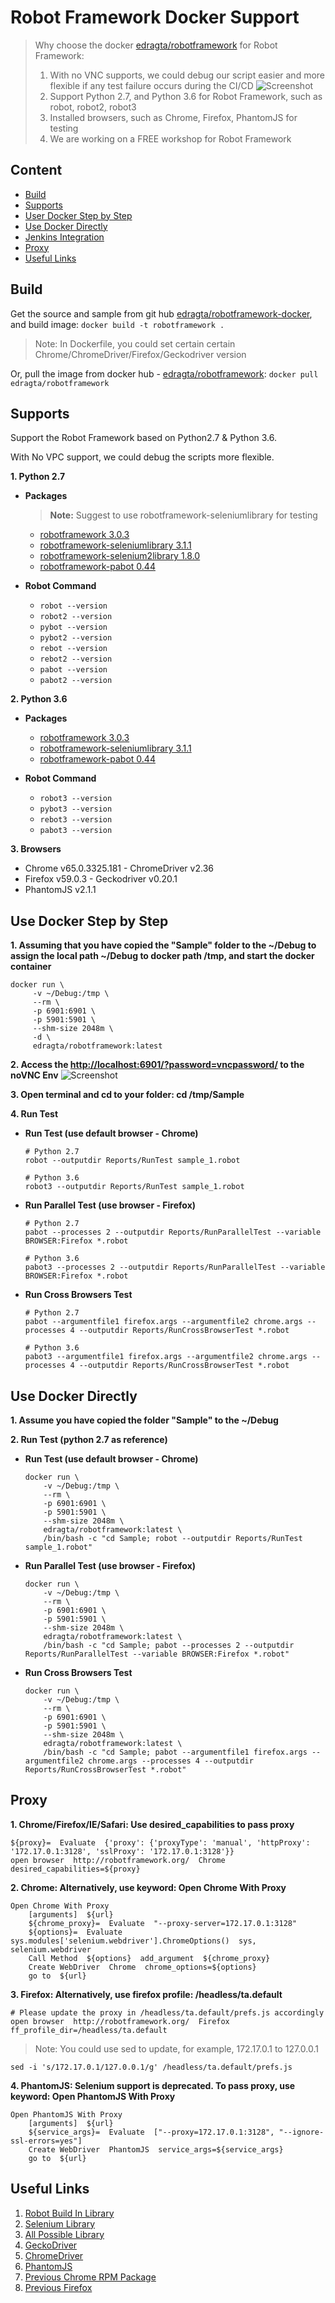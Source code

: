 # Robot Framework Docker Support

> Why choose the docker [edragta/robotframework](https://hub.docker.com/r/edragta/robotframework/) for Robot Framework: 
> 1. With no VNC supports, we could debug our script easier and more flexible if any test failure occurs during the CI/CD
![Screenshot](noVPC_Sample.png)
> 2. Support Python 2.7, and Python 3.6 for Robot Framework, such as robot, robot2, robot3
> 3. Installed browsers, such as Chrome, Firefox, PhantomJS for testing
> 4. We are working on a FREE workshop for Robot Framework

## Content
- [Build](#build)
- [Supports](#supports)
- [User Docker Step by Step](#use-docker-step-by-step)
- [Use Docker Directly](#use-docker-directly)
- [Jenkins Integration](Jenkins)
- [Proxy](#proxy)
- [Useful Links](#useful-links)

## Build
Get the source and sample from git hub [edragta/robotframework-docker](https://github.com/edragta/robotframework-docker), and build image: `docker build -t robotframework .`
> Note: In Dockerfile, you could set certain certain Chrome/ChromeDriver/Firefox/Geckodriver version

Or, pull the image from docker hub - [edragta/robotframework](https://hub.docker.com/r/edragta/robotframework/): `docker pull edragta/robotframework`

## Supports
Support the Robot Framework based on Python2.7 & Python 3.6.

With No VPC support, we could debug the scripts more flexible.

**1. Python 2.7**

- **Packages**

    > **Note:** Suggest to use robotframework-seleniumlibrary for testing
    
    - [robotframework 3.0.3](https://pypi.org/project/robotframework/)
    - [robotframework-seleniumlibrary 3.1.1](https://pypi.org/project/robotframework-seleniumlibrary/)
    - [robotframework-selenium2library 1.8.0](https://pypi.org/project/robotframework-selenium2library/1.8.0/)
    - [robotframework-pabot 0.44](https://pypi.org/project/robotframework-pabot/)

- **Robot Command**

    - `robot --version`
    - `robot2 --version`
    - `pybot --version`
    - `pybot2 --version`
    - `rebot --version`
    - `rebot2 --version`
    - `pabot --version`
    - `pabot2 --version`

**2. Python 3.6**

- **Packages**

    - [robotframework 3.0.3](https://pypi.org/project/robotframework/)
    - [robotframework-seleniumlibrary 3.1.1](https://pypi.org/project/robotframework-seleniumlibrary/)
    - [robotframework-pabot 0.44](https://pypi.org/project/robotframework-pabot/)

- **Robot Command**

    - `robot3 --version`
    - `pybot3 --version`
    - `rebot3 --version`
    - `pabot3 --version`

**3. Browsers**

- Chrome v65.0.3325.181 - ChromeDriver v2.36
- Firefox v59.0.3 - Geckodriver v0.20.1
- PhantomJS v2.1.1 

## Use Docker Step by Step
**1. Assuming that you have copied the "Sample" folder to the ~/Debug to assign the local path ~/Debug to docker path /tmp, and start the docker container**
   ```
   docker run \
        -v ~/Debug:/tmp \
        --rm \
        -p 6901:6901 \
        -p 5901:5901 \
        --shm-size 2048m \
        -d \
        edragta/robotframework:latest
   ```
   
   
**2. Access the [http://localhost:6901/?password=vncpassword/](http://localhost:6901/?password=vncpassword/) to the noVNC Env**
![Screenshot](noVPC_Sample.png)

**3. Open terminal and cd to your folder: cd /tmp/Sample**

**4. Run Test**

- **Run Test (use default browser - Chrome)**

    ```
    # Python 2.7
    robot --outputdir Reports/RunTest sample_1.robot
    
    # Python 3.6
    robot3 --outputdir Reports/RunTest sample_1.robot
    ```


- **Run Parallel Test (use browser - Firefox)**

    ```
    # Python 2.7
    pabot --processes 2 --outputdir Reports/RunParallelTest --variable BROWSER:Firefox *.robot
    
    # Python 3.6
    pabot3 --processes 2 --outputdir Reports/RunParallelTest --variable BROWSER:Firefox *.robot
    ```


- **Run Cross Browsers Test**

    ```
    # Python 2.7
    pabot --argumentfile1 firefox.args --argumentfile2 chrome.args --processes 4 --outputdir Reports/RunCrossBrowserTest *.robot
    
    # Python 3.6
    pabot3 --argumentfile1 firefox.args --argumentfile2 chrome.args --processes 4 --outputdir Reports/RunCrossBrowserTest *.robot
    ```

## Use Docker Directly
**1. Assume you have copied the folder "Sample" to the ~/Debug**

**2. Run Test (python 2.7 as reference)**

- **Run Test (use default browser - Chrome)**

    ```
    docker run \
        -v ~/Debug:/tmp \
        --rm \
        -p 6901:6901 \
        -p 5901:5901 \
        --shm-size 2048m \
        edragta/robotframework:latest \
        /bin/bash -c "cd Sample; robot --outputdir Reports/RunTest sample_1.robot"
    ```
    
    
- **Run Parallel Test (use browser - Firefox)**

    ```
    docker run \
        -v ~/Debug:/tmp \
        --rm \
        -p 6901:6901 \
        -p 5901:5901 \
        --shm-size 2048m \
        edragta/robotframework:latest \
        /bin/bash -c "cd Sample; pabot --processes 2 --outputdir Reports/RunParallelTest --variable BROWSER:Firefox *.robot"
    ```


- **Run Cross Browsers Test**

    ```
    docker run \
        -v ~/Debug:/tmp \
        --rm \
        -p 6901:6901 \
        -p 5901:5901 \
        --shm-size 2048m \
        edragta/robotframework:latest \
        /bin/bash -c "cd Sample; pabot --argumentfile1 firefox.args --argumentfile2 chrome.args --processes 4 --outputdir Reports/RunCrossBrowserTest *.robot"
    ```

## Proxy
**1. Chrome/Firefox/IE/Safari: Use desired_capabilities to pass proxy**

``` 
${proxy}=  Evaluate  {'proxy': {'proxyType': 'manual', 'httpProxy': '172.17.0.1:3128', 'sslProxy': '172.17.0.1:3128'}}
open browser  http://robotframework.org/  Chrome  desired_capabilities=${proxy}
```
  
**2. Chrome: Alternatively, use keyword: Open Chrome With Proxy**

``` 
Open Chrome With Proxy
    [arguments]  ${url}
    ${chrome_proxy}=  Evaluate  "--proxy-server=172.17.0.1:3128"
    ${options}=  Evaluate  sys.modules['selenium.webdriver'].ChromeOptions()  sys, selenium.webdriver
    Call Method  ${options}  add_argument  ${chrome_proxy}
    Create WebDriver  Chrome  chrome_options=${options}
    go to  ${url}
```
  
**3. Firefox: Alternatively, use firefox profile: /headless/ta.default**

``` 
# Please update the proxy in /headless/ta.default/prefs.js accordingly
open browser  http://robotframework.org/  Firefox  ff_profile_dir=/headless/ta.default
```
   
> Note: You could use sed to update, for example, 172.17.0.1 to 127.0.0.1

`sed -i 's/172.17.0.1/127.0.0.1/g' /headless/ta.default/prefs.js`
  
**4. PhantomJS: Selenium support is deprecated. To pass proxy, use keyword: Open PhantomJS With Proxy**

``` 
Open PhantomJS With Proxy
    [arguments]  ${url}
    ${service_args}=  Evaluate  ["--proxy=172.17.0.1:3128", "--ignore-ssl-errors=yes"]
    Create WebDriver  PhantomJS  service_args=${service_args}
    go to  ${url}
```

## Useful Links
1. [Robot Build In Library](http://robotframework.org/robotframework/#standard-libraries)
2. [Selenium Library](http://robotframework.org/SeleniumLibrary/SeleniumLibrary.html)
3. [All Possible Library](http://robotframework.org/robotframework/#standard-libraries)
4. [GeckoDriver](https://github.com/mozilla/geckodriver/releases)
5. [ChromeDriver](https://sites.google.com/a/chromium.org/chromedriver/)
6. [PhantomJS](http://phantomjs.org/download.html)
7. [Previous Chrome RPM Package](http://orion.lcg.ufrj.br/RPMS/myrpms/google/)
8. [Previous Firefox](https://ftp.mozilla.org/pub/mozilla.org/firefox/releases/)
